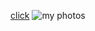 [click](https://github.com/account)
![my photos](https://cdn.pixabay.com/photo/2015/04/19/08/33/flower-729512__340.jpg)
